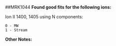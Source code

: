 ##MRK1044
**Found good fits for the following ions:**

Ion II 1400, 1405 using N components:
```
0 - MW
1 - Stream
```


**Other Notes:**

